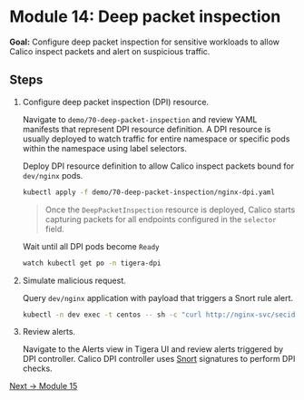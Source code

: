 # Module 14: Deep packet inspection

**Goal:** Configure deep packet inspection for sensitive workloads to allow Calico inspect packets and alert on suspicious traffic.

## Steps

1. Configure deep packet inspection (DPI) resource.

    Navigate to `demo/70-deep-packet-inspection` and review YAML manifests that represent DPI resource definition. A DPI resource is usually deployed to watch traffic for entire namespace or specific pods within the namespace using label selectors.

    Deploy DPI resource definition to allow Calico inspect packets bound for `dev/nginx` pods.

    ```bash
    kubectl apply -f demo/70-deep-packet-inspection/nginx-dpi.yaml
    ```

    >Once the `DeepPacketInspection` resource is deployed, Calico starts capturing packets for all endpoints configured in the `selector` field.

    Wait until all DPI pods become `Ready`

    ```bash
    watch kubectl get po -n tigera-dpi
    ```

2. Simulate malicious request.

    Query `dev/nginx` application with payload that triggers a Snort rule alert.

    ```bash
    kubectl -n dev exec -t centos -- sh -c "curl http://nginx-svc/secid_canceltoken.cgi -H 'X-CMD: Test' -H 'X-KEY: Test' -XPOST"
    ```

3. Review alerts.

    Navigate to the Alerts view in Tigera UI and review alerts triggered by DPI controller. Calico DPI controller uses [Snort](https://www.snort.org/) signatures to perform DPI checks.

[Next -> Module 15](../modules/vulnerability-management.md)
